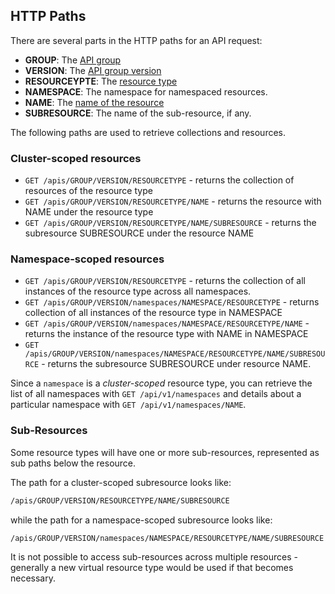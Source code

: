 ## HTTP Paths

There are several parts in the HTTP paths for an API request:

- **GROUP**: The <a href="{% url 'static-page' 'apigroup' %}">API group</a>
- **VERSION**: The <a href="{% url 'static-page' 'apiversion' %}">API group version </a>
- **RESOURCEYPTE**: The <a href="{% url 'static-page' 'resource' %}">resource type</a>
- **NAMESPACE**: The namespace for namespaced resources.
- **NAME**: The <a href="{% url 'static-page' 'name' %}">name of the resource</a>
- **SUBRESOURCE**: The name of the sub-resource, if any.

The following paths are used to retrieve collections and resources.

### Cluster-scoped resources

- `GET /apis/GROUP/VERSION/RESOURCETYPE` -
  returns the collection of resources of the resource type
- `GET /apis/GROUP/VERSION/RESOURCETYPE/NAME` -
  returns the resource with NAME under the resource type
- `GET /apis/GROUP/VERSION/RESOURCETYPE/NAME/SUBRESOURCE` -
  returns the subresource SUBRESOURCE under the resource NAME

### Namespace-scoped resources

- `GET /apis/GROUP/VERSION/RESOURCETYPE` -
  returns the collection of all instances of the resource type across all
  namespaces.
- `GET /apis/GROUP/VERSION/namespaces/NAMESPACE/RESOURCETYPE` -
  returns collection of all instances of the resource type in NAMESPACE
- `GET /apis/GROUP/VERSION/namespaces/NAMESPACE/RESOURCETYPE/NAME` -
  returns the instance of the resource type with NAME in NAMESPACE
- `GET /apis/GROUP/VERSION/namespaces/NAMESPACE/RESOURCETYPE/NAME/SUBRESOURCE` -
  returns the subresource SUBRESOURCE under resource NAME.

Since a `namespace` is a *cluster-scoped* resource type, you can retrieve the
list of all namespaces with `GET /api/v1/namespaces` and details about a
particular namespace with `GET /api/v1/namespaces/NAME`.

### Sub-Resources

Some resource types will have one or more sub-resources, represented as sub
paths below the resource.

The path for a cluster-scoped subresource looks like:

```html
/apis/GROUP/VERSION/RESOURCETYPE/NAME/SUBRESOURCE
```

while the path for a namespace-scoped subresource looks like:

```html
/apis/GROUP/VERSION/namespaces/NAMESPACE/RESOURCETYPE/NAME/SUBRESOURCE
```

It is not possible to access sub-resources across multiple resources -
generally a new virtual resource type would be used if that becomes necessary.

